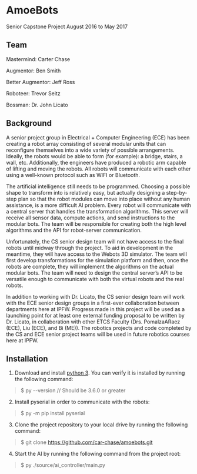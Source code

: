 # AmoeBots
Senior Capstone Project August 2016 to May 2017

## Team
Mastermind:        Carter Chase

Augmentor:         Ben Smith

Better Augmentor:  Jeff Ross

Roboteer:          Trevor Seitz 

Bossman:           Dr. John Licato

## Background
A senior project group in Electrical + Computer Engineering (ECE) has been creating a robot array consisting 
of several modular units that can reconfigure themselves into a wide variety of possible arrangements.  
Ideally, the robots would be able to form (for example): a bridge, stairs, a wall, etc.  Additionally, the 
engineers have produced a robotic arm capable of lifting and moving the robots.  All robots will communicate 
with each other using a well-known protocol such as WIFI or Bluetooth.

The artificial intelligence still needs to be programmed.  Choosing a possible shape to transform into is 
relatively easy, but actually designing a step-by-step plan so that the robot modules can move into place 
without any human assistance, is a more difficult AI problem.  Every robot will communicate with a central 
server that handles the transformation algorithms.  This server will receive all sensor data, compute 
actions, and send instructions to the modular bots.  The team will be responsible for creating both the high 
level algorithms and the API for robot-server communication.

Unfortunately, the CS senior design team will not have access to the final robots until midway through the 
project.  To aid in development in the meantime, they will have access to the Webots 3D simulator.  The 
team will first develop transformations for the simulation platform and then, once the robots are complete, 
they will implement the algorithms on the actual modular bots.  The team will need to design the central 
server’s API to be versatile enough to communicate with both the virtual robots and the real robots.

In addition to working with Dr. Licato, the CS senior design team will work with the ECE senior design 
groups in a first-ever collaboration between departments here at IPFW.  Progress made in this project will 
be used as a launching point for at least one external funding proposal to be written by Dr. Licato, in 
collaboration with other ETCS Faculty (Drs. PomalzaARaez (ECE), Liu (ECE), and Bi (ME)).  The robotics 
projects and code completed by the CS and ECE senior project teams will be used in future robotics courses 
here at IPFW.

## Installation
1. Download and install [python 3](https://www.python.org/downloads/). You can verify it is installed by running the following command:
 
 >$ py --version // Should be 3.6.0 or greater
2. Install pyserial in order to communicate with the robots:
 
 >$ py -m pip install pyserial
3. Clone the project repository to your local drive by running the following command:

 >$ git clone https://github.com/car-chase/amoebots.git
4. Start the AI by running the following command from the project root:

 >$ py ./source/ai_controller/main.py